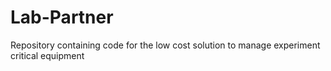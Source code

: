 # Lab-Partner
Repository containing code for the low cost solution to manage experiment critical equipment
